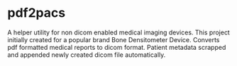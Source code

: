 # pdf2pacs
A helper utility for non dicom enabled medical imaging devices. This project initially created for a popular brand Bone Densitometer Device. 
Converts pdf formatted medical reports to dicom format. Patient metadata scrapped and appended newly created dicom file automatically.
